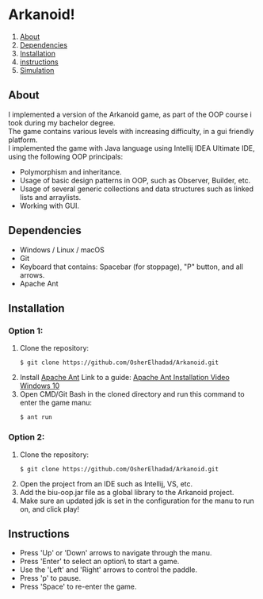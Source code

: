 # Arkanoid!
1. [About](#About)
2. [Dependencies](#dependencies)  
3. [Installation](#Installation)
4. [instructions](#instructions)
5. [Simulation](#simulation)


## About
I implemented a version of the Arkanoid game, as part of the OOP course i took during my bachelor degree.</br>
The game contains various levels with increasing difficulty, in a gui friendly platform.</br>
I implemented the game with Java language using Intellij IDEA Ultimate IDE, using the following OOP principals:
* Polymorphism and inheritance.
* Usage of basic design patterns in OOP, such as Observer, Builder, etc.
* Usage of several generic collections and data structures such as linked lists and arraylists.
* Working with GUI.

## Dependencies
* Windows / Linux / macOS
* Git
* Keyboard that contains: Spacebar (for stoppage), "P" button, and all arrows.
* Apache Ant
## Installation
### Option 1:
1. Clone the repository:  
    ```
    $ git clone https://github.com/OsherElhadad/Arkanoid.git
    ```
2. Install [Apache Ant](https://ant.apache.org/bindownload.cgi) Link to a guide: [Apache Ant Installation Video Windows 10](https://www.youtube.com/watchv=3eaW81yYIqY&t=353s&ab_channel=xscourse)
4. Open CMD/Git Bash in the cloned directory and run this command to enter the game manu:
    ```
    $ ant run
### Option 2:
1. Clone the repository:  
    ```
    $ git clone https://github.com/OsherElhadad/Arkanoid.git
    ```
2. Open the project from an IDE such as Intellij, VS, etc.
3. Add the biu-oop.jar file as a global library to the Arkanoid project.
4. Make sure an updated jdk is set in the configuration for the manu to run on, and click play!
## Instructions
* Press 'Up' or 'Down' arrows to navigate through the manu.
* Press 'Enter' to select an option\ to start a game.
* Use the 'Left' and 'Right' arrows to control the paddle. 
* Press 'p' to pause.
* Press 'Space' to re-enter the game.
